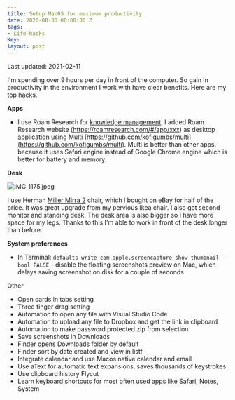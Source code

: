 ```yaml
---
title: Setup MacOS for maximum productivity
date: 2020-08-30 00:00:00 Z
tags:
- Life-hacks
Key: 
layout: post
---
```


Last updated: 2021-02-11

I'm spending over 9 hours per day in front of the computer. So gain in productivity in the environment I work with have clear benefits. Here are my top hacks.

**Apps**

* I use Roam Research for [knowledge management](https://roamresearch.com). I added Roam Research website (https://roamresearch.com/#/app/xxx) as desktop application using Multi [https://github.com/kofigumbs/multi](https://github.com/kofigumbs/multi). Multi is better than other apps, because it uses Safari engine instead of Google Chrome engine which is better for battery and memory.

**Desk**

![IMG_1175.jpeg](/uploads/IMG_1175.jpeg)

I use Herman [Miller Mirra 2](https://www.hermanmiller.com/en_eur/products/seating/office-chairs/mirra-2-chairs/) chair, which I bought on eBay for half of the price. It was great upgrade from my pervious Ikea chair. I also got second monitor and standing desk. The desk area is also bigger so I have more space for my legs. Thanks to this I'm able to work in front of the desk longer than before.

**System preferences**

* In Terminal: `defaults write com.apple.screencapture show-thumbnail -bool FALSE` - disable the floating screenshots preview on Mac, which delays saving screenshot on disk for a couple of seconds

Other
* Open cards in tabs setting
* Three finger drag setting
* Automation to open any file with Visual Studio Code
* Automation to upload any file to Dropbox and get the link in clipboard
* Automation to make password protected zip from selection
* Save screenshots in Downloads
* Finder opens Downloads folder by default
* Finder sort by date created and view in listf
* Integrate calendar and use Macos native calendar and email
* Use aText for automatic text expansions, saves thousands of keystrokes
* Use clipboard history Flycut
* Learn keyboard shortcuts for most often used apps like Safari, Notes, System